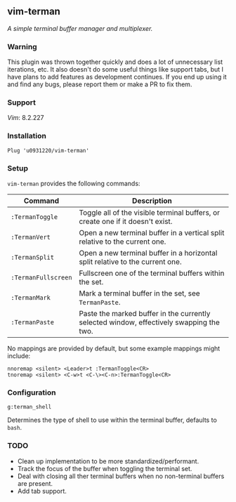 ## vim-terman

_A simple terminal buffer manager and multiplexer._

### Warning

This plugin was thrown together quickly and does a lot of unnecessary list iterations, etc.
It also doesn't do some useful things like support tabs, but I have plans to add features as development continues.
If you end up using it and find any bugs, please report them or make a PR to fix them.

### Support

_Vim_: 8.2.227

### Installation

```
Plug 'u0931220/vim-terman'
```

### Setup

`vim-terman` provides the following commands:

| **Command** | **Description** |
|---|---|
| `:TermanToggle` | Toggle all of the visible terminal buffers, or create one if it doesn't exist. |
| `:TermanVert` | Open a new terminal buffer in a vertical split relative to the current one. |
| `:TermanSplit` | Open a new terminal buffer in a horizontal split relative to the current one. |
| `:TermanFullscreen` | Fullscreen one of the terminal buffers within the set. |
| `:TermanMark` | Mark a terminal buffer in the set, see `TermanPaste`. |
| `:TermanPaste` | Paste the marked buffer in the currently selected window, effectively swapping the two. |

No mappings are provided by default, but some example mappings might include:

```
nnoremap <silent> <Leader>t :TermanToggle<CR>
tnoremap <silent> <C-w>t <C-\><C-n>:TermanToggle<CR>
```

### Configuration

```
g:terman_shell
```

Determines the type of shell to use within the terminal buffer, defaults to `bash`.

### TODO

- Clean up implementation to be more standardized/performant.
- Track the focus of the buffer when toggling the terminal set.
- Deal with closing all ther terminal buffers when no non-terminal buffers are present.
- Add tab support.
